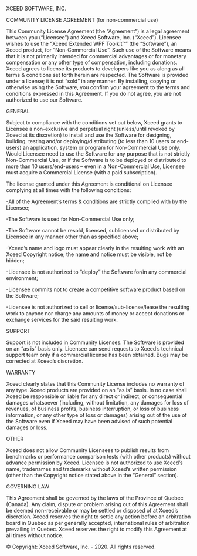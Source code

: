 XCEED SOFTWARE, INC. 

COMMUNITY LICENSE AGREEMENT (for non-commercial use) 

This Community License Agreement (the “Agreement”) is a legal agreement between 
you (“Licensee”) and Xceed Software, Inc. (“Xceed”). Licensee wishes to use the “Xceed 
Extended WPF Toolkit™” (the “Software”), an Xceed product, for “Non-Commercial Use”. 
Such use of the Software means that it is not primarily intended for commercial 
advantages or for monetary compensation or any other type of compensation, including 
donations. Xceed agrees to license its products to developers like you as along as all 
terms & conditions set forth herein are respected. The Software is provided under a 
license; it is not “sold” in any manner. By installing, copying or otherwise using the 
Software, you confirm your agreement to the terms and conditions expressed in this 
Agreement. If you do not agree, you are not authorized to use our Software.  

GENERAL 

Subject to compliance with the conditions set out below, Xceed grants to Licensee a 
non-exclusive and perpetual right (unless/until revoked by Xceed at its discretion) to 
install and use the Software for designing, building, testing and/or 
deploying/distributing (to less than 10 users or end-users) an application, system or 
program for Non-Commercial Use only. Would Licensee need to use the Software for 
any purpose that is not strictly Non-Commercial Use, or if the Software is to be 
deployed or distributed to more than 10 users/end-users – even in a Non-Commercial 
Use, Licensee must acquire a Commercial License (with a paid subscription). 

The license granted under this Agreement is conditional on Licensee complying at all 
times with the following conditions: 

-All of the Agreement’s terms & conditions are strictly complied with by the Licensee; 

-The Software is used for Non-Commercial Use only; 

-The Software cannot be resold, licensed, sublicensed or distributed by Licensee in any 
manner other than as specified above; 

-Xceed’s name and logo must appear clearly in the resulting work with an Xceed 
Copyright notice; the name and notice must be visible, not be hidden; 

-Licensee is not authorized to “deploy” the Software for/in any commercial environment;

-Licensee commits not to create a competitive software product based on the Software; 

-Licensee is not authorized to sell or license/sub-license/lease the resulting work to 
anyone nor charge any amounts of money or accept donations or exchange services for 
the said resulting work. 

SUPPORT 

Support is not included in Community Licenses. The Software is provided on an “as is” 
basis only. Licensee can send requests to Xceed’s technical support team only if a 
commercial license has been obtained. Bugs may be corrected at Xceed’s discretion. 

WARRANTY 

Xceed clearly states that this Community License includes no warranty of any type. 
Xceed products are provided on an “as is” basis. In no case shall Xceed be responsible or 
liable for any direct or indirect, or consequential damages whatsoever (including, 
without limitation, any damages for loss of revenues, of business profits, business 
interruption, or loss of business information, or any other type of loss or damages) 
arising out of the use of the Software even if Xceed may have been advised of such 
potential damages or loss. 

OTHER 

Xceed does not allow Community Licensees to publish results from benchmarks or 
performance comparison tests (with other products) without advance permission by 
Xceed. Licensee is not authorized to use Xceed’s name, tradenames and trademarks 
without Xceed’s written permission (other than the Copyright notice stated above in the 
“General” section). 

GOVERNING LAW 

This Agreement shall be governed by the laws of the Province of Quebec (Canada). Any 
claim, dispute or problem arising out of this Agreement shall be deemed non-receivable 
or may be settled or disposed of at Xceed’s discretion. Xceed reserves the right to settle 
any action before an arbitration board in Quebec as per generally accepted, 
international rules of arbitration prevailing in Quebec. 
Xceed reserves the right to modify this Agreement at all times without notice. 

© Copyright: Xceed Software, Inc. - 2020. All rights reserved. 

